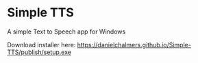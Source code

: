 # Simple TTS
A simple Text to Speech app for Windows

Download installer here: https://danielchalmers.github.io/Simple-TTS/publish/setup.exe
